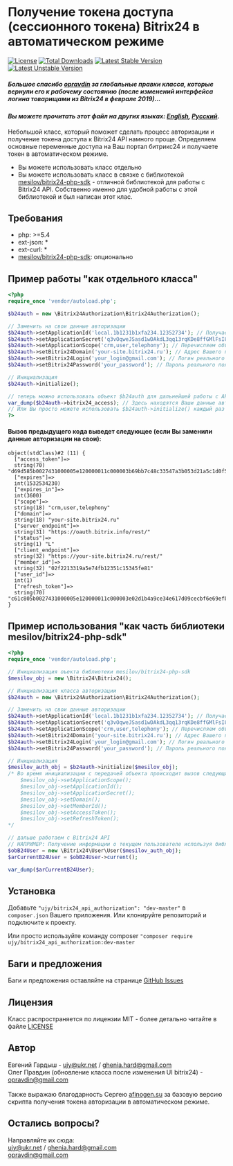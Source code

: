 Получение токена доступа (сессионного токена) Bitrix24 в автоматическом режиме
================
[![License](https://poser.pugx.org/ujy/bitrix24_api_authorization/license)](https://packagist.org/packages/ujy/bitrix24_api_authorization)
[![Total Downloads](https://poser.pugx.org/ujy/bitrix24_api_authorization/downloads)](https://packagist.org/packages/ujy/bitrix24_api_authorization)
[![Latest Stable Version](https://poser.pugx.org/ujy/bitrix24_api_authorization/v/stable)](https://packagist.org/packages/ujy/bitrix24_api_authorization)
[![Latest Unstable Version](https://poser.pugx.org/ujy/bitrix24_api_authorization/v/unstable)](https://packagist.org/packages/ujy/bitrix24_api_authorization)

##### *Большое спасибо [opravdin](https://github.com/opravdin/) за глобальные правки класса, которые вернули его к рабочему состоянию (после изменений интерфейса логина товарищами из Bitrix24 в феврале 2019)...*
 
#### *Вы можете прочитать этот файл на других языках: [English](README.md), [Русский](README.ru.md).*

Небольшой класс, который поможет сделать процесс авторизации и получение токена доступа к Bitrix24 API намного проще. Определяем основные переменные доступа на Ваш портал битрикс24 и получаете токен в автоматическом режиме.

- Вы можете использовать класс отдельно
- Вы можете использовать класс в связке с библиотекой [mesilov/bitrix24-php-sdk](https://github.com/mesilov/bitrix24-php-sdk) - отличной библиотекой для работы с Bitrix24 API. Собственно именно для удобной работы с этой библиотекой и был написан этот клас.

## Требования
- php: >=5.4
- ext-json: *
- ext-curl: *
- [mesilov/bitrix24-php-sdk](https://github.com/mesilov/bitrix24-php-sdk): опционально 

## Пример работы "как отдельного класса"
``` php
<?php
require_once 'vendor/autoload.php';

$b24auth = new \Bitrix24Authorization\Bitrix24Authorization();

// Заменить на свои данные авторизации
$b24auth->setApplicationId('local.1b1231b1xfa234.12352734'); // Получаем при регистрации приложения на Вашем портале Bitrix24
$b24auth->setApplicationSecret('q3vOqweJSasd1wDAkdL3qq13rqKDe8ffGMlFsI8Ykpasld4n0w'); // Получаем при регистрации приложения на Вашем портале Bitrix24
$b24auth->setApplicationScope('crm,user,telephony'); // Перечисляем объекты Bitrix24 с которыми хотим работать, в приложении они также должны быть выбраны
$b24auth->setBitrix24Domain('your-site.bitrix24.ru'); // Адрес Вашего портала Bitrix24
$b24auth->setBitrix24Login('your_login@gmail.com'); // Логин реального пользователя Вашего портала Bitrix24
$b24auth->setBitrix24Password('your_password'); // Пароль реального пользователя Вашего портала Bitrix24

// Инициализация
$b24auth->initialize();

// теперь можно использовать объект $b24auth для дальнейшей работы с API
var_dump($b24auth->bitrix24_access); // Здесь находятся Ваши данные авторизации и токен после инициализации. Токен действителен 1 час
// Или Вы просто можете использовать $b24auth->initialize() каждый раз - метод не будет перегенерировать токен авторизации пока тот не будет просрочен. Отдаваемое содержимое будет аналогичным свойству "bitrix24_access"
?>
```
#### Вызов предыдущего кода выведет следующее (если Вы заменили данные авторизации на свои):
```
object(stdClass)#2 (11) {
  ["access_token"]=>
  string(70) "d69d585b0027431000005e120000011c000003b69bb7c48c33547a3b053d21a5c1d0f5"
  ["expires"]=>
  int(1532534230)
  ["expires_in"]=>
  int(3600)
  ["scope"]=>
  string(18) "crm,user,telephony"
  ["domain"]=>
  string(18) "your-site.bitrix24.ru"
  ["server_endpoint"]=>
  string(31) "https://oauth.bitrix.info/rest/"
  ["status"]=>
  string(1) "L"
  ["client_endpoint"]=>
  string(32) "https://your-site.bitrix24.ru/rest/"
  ["member_id"]=>
  string(32) "02f2213319a5e74fb12351c15345fe81"
  ["user_id"]=>
  int(1)
  ["refresh_token"]=>
  string(70) "c61c805b0027431000005e120000011c000003e02d1b4a9ce34e617d09cecbf6e69efb"
}
```
## Пример использования "как часть библиотеки mesilov/bitrix24-php-sdk"
``` php
<?php
require_once 'vendor/autoload.php';

// Инициализация оъекта библиотеки mesilov/bitrix24-php-sdk
$mesilov_obj = new \Bitrix24\Bitrix24();

// Инициализация класса авторизации
$b24auth = new \Bitrix24Authorization\Bitrix24Authorization();

// Заменить на свои данные авторизации
$b24auth->setApplicationId('local.1b1231b1xfa234.12352734'); // Получаем при регистрации приложения на Вашем портале Bitrix24
$b24auth->setApplicationSecret('q3vOqweJSasd1wDAkdL3qq13rqKDe8ffGMlFsI8Ykpasld4n0w'); // Получаем при регистрации приложения на Вашем портале Bitrix24
$b24auth->setApplicationScope('crm,user,telephony'); // Перечисляем объекты Bitrix24 с которыми хотим работать, в приложении они также должны быть выбраны
$b24auth->setBitrix24Domain('your-site.bitrix24.ru'); // Адрес Вашего портала Bitrix24
$b24auth->setBitrix24Login('your_login@gmail.com'); // Логин реального пользователя Вашего портала Bitrix24
$b24auth->setBitrix24Password('your_password'); // Пароль реального пользователя Вашего портала Bitrix24

// Инициализация
$mesilov_auth_obj = $b24auth->initialize($mesilov_obj);
/* Во время инициализации с передачей объекта происходит вызов следующих методов из библиотеки mesilov/bitrix24-php-sdk:
    $mesilov_obj->setApplicationScope();
    $mesilov_obj->setApplicationId();
    $mesilov_obj->setApplicationSecret();
    $mesilov_obj->setDomain();
    $mesilov_obj->setMemberId();
    $mesilov_obj->setAccessToken();
    $mesilov_obj->setRefreshToken();
*/

// дальше работаем с Bitrix24 API
// НАПРИМЕР: Получение информации о текущем пользователе используя библиотеку и данные авторизации полученные в автоматическом режиме
$obB24User = new \Bitrix24\User\User($mesilov_auth_obj);
$arCurrentB24User = $obB24User->current();

var_dump($arCurrentB24User);
```
## Установка ##
Добавьте `"ujy/bitrix24_api_authorization": "dev-master"` в `composer.json` Вашего приложения. Или клонируйте репозиторий и подключите к проекту.

Или просто используйте команду composer `"composer require ujy/bitrix24_api_authorization:dev-master`

## Баги и предложения
Баги и предложения оставляйте на странице  [GitHub Issues](https://github.com/xUJYx/bitrix24_api_authorization/issues)

## Лицензия
Класс распространяется по лицензии MIT - более детально читайте в файле [LICENSE](LICENSE)

## Автор
Евгений Гардыш - <ujy@ukr.net> / <ghenia.hard@gmail.com><br />
Олег Правдин (обновление класса после изменения UI bitrix24) - <opravdin@gmail.com><br /><br />
Также выражаю благодарность Сергею  [afinogen.su](https://afinogen.su/) за базовую версию скрипта получения токена авторизации в автоматическом режиме.

## Остались вопросы? ##
Направляйте их сюда: <br />
<ujy@ukr.net> / <ghenia.hard@gmail.com><br />
<opravdin@gmail.com><br />